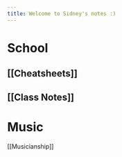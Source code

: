 ```yaml
---
title: Welcome to Sidney's notes :)
---
```

# School
## [[Cheatsheets]]

## [[Class Notes]]

# Music
 [[Musicianship]]
 
